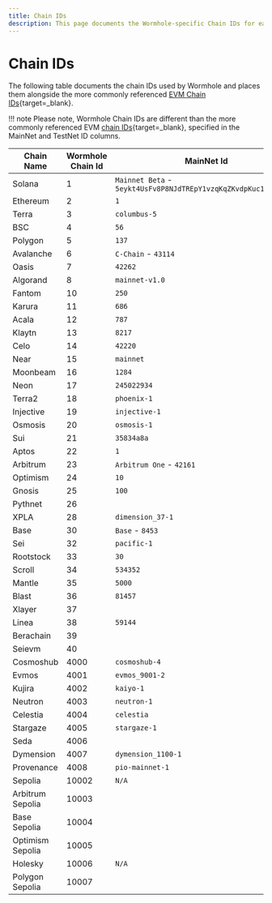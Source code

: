 ```yaml
---
title: Chain IDs
description: This page documents the Wormhole-specific Chain IDs for each chain and contrast them to the more commonly referenced EVM chain IDs originating in EIP-155
---
```


# Chain IDs

The following table documents the chain IDs used by Wormhole and places them alongside the more commonly referenced [EVM Chain IDs](https://chainlist.org/){target=\_blank}. 

!!! note 
	Please note, Wormhole Chain IDs are different than the more commonly referenced EVM [chain IDs](https://eips.ethereum.org/EIPS/eip-155){target=\_blank}, specified in the MainNet and TestNet ID columns.

| Chain Name       | Wormhole Chain Id | MainNet Id                                                      | TestNet Id                                                |
|------------------|-------------------|-----------------------------------------------------------------|-----------------------------------------------------------|
| Solana           | 1                 | `Mainnet Beta` - `5eykt4UsFv8P8NJdTREpY1vzqKqZKvdpKuc147dw2N9d` | `Devnet` - `EtWTRABZaYq6iMfeYKouRu166VU2xqa1wcaWoxPkrZBG` |
| Ethereum         | 2                 | `1`                                                             | `Goerli` - `5`                                            |
| Terra            | 3                 | `columbus-5`                                                    | `bombay-12`                                               |
| BSC              | 4                 | `56`                                                            | `97`                                                      |
| Polygon          | 5                 | `137`                                                           | `Mumbai` - `80001`                                        |
| Avalanche        | 6                 | `C-Chain` - `43114`                                             | `Fuji` - `43113`                                          |
| Oasis            | 7                 | `42262`                                                         | `42261`                                                   |
| Algorand         | 8                 | `mainnet-v1.0`                                                  | `testnet-v1.0`                                            |
| Fantom           | 10                | `250`                                                           | `4002`                                                    |
| Karura           | 11                | `686`                                                           | `596`                                                     |
| Acala            | 12                | `787`                                                           | `597`                                                     |
| Klaytn           | 13                | `8217`                                                          | `Baobab` - `1001`                                         |
| Celo             | 14                | `42220`                                                         | `Alfajores` - `44787`                                     |
| Near             | 15                | `mainnet`                                                       | `testnet`                                                 |
| Moonbeam         | 16                | `1284`                                                          | `Moonbase-Alphanet` - `1287`                              |
| Neon             | 17                | `245022934`                                                     | `245022940`                                               |
| Terra2           | 18                | `phoenix-1`                                                     | `pisco-1`                                                 |
| Injective        | 19                | `injective-1`                                                   | `injective-888`                                           |
| Osmosis          | 20                | `osmosis-1`                                                     | `osmo-test-5`                                             |
| Sui              | 21                | `35834a8a`                                                      | `4c78adac`                                                |
| Aptos            | 22                | `1`                                                             | `2`                                                       |
| Arbitrum         | 23                | `Arbitrum One` - `42161`                                        | `Goerli` - `421613`                                       |
| Optimism         | 24                | `10`                                                            | `Optimism Goerli` - `420`                                 |
| Gnosis           | 25                | `100`                                                           | `Chaido` - `10200`                                        |
| Pythnet          | 26                |                                                                 |                                                           |
| XPLA             | 28                | `dimension_37-1`                                                | `cube_47-5`                                               |
| Base             | 30                | `Base` - `8453`                                                 | `Base Goerli` - `84531`                                   |
| Sei              | 32                | `pacific-1`                                                     | `atlantic-2`                                              |
| Rootstock        | 33                | `30`                                                            | `31`                                                      |
| Scroll           | 34                | `534352`                                                        | `Sepolia` - `534351`                                      |
| Mantle           | 35                | `5000`                                                          | `Sepolia` - `5003`                                        |
| Blast            | 36                | `81457`                                                         | `168587773`                                               |
| Xlayer           | 37                |                                                                 | `195`                                                     |
| Linea            | 38                | `59144`                                                         | `59141`                                                   |
| Berachain        | 39                |                                                                 | `80084`                                                   |
| Seievm           | 40                |                                                                 |                                                           |
| Cosmoshub        | 4000              | `cosmoshub-4`                                                   | `theta-testnet-001`                                       |
| Evmos            | 4001              | `evmos_9001-2`                                                  | `evmos_9000-4`                                            |
| Kujira           | 4002              | `kaiyo-1`                                                       | `harpoon-4`                                               |
| Neutron          | 4003              | `neutron-1`                                                     | `pion-1`                                                  |
| Celestia         | 4004              | `celestia`                                                      | `mocha-4`                                                 |
| Stargaze         | 4005              | `stargaze-1`                                                    |                                                           |
| Seda             | 4006              |                                                                 | `seda-1-testnet`                                          |
| Dymension        | 4007              | `dymension_1100-1`                                              |                                                           |
| Provenance       | 4008              | `pio-mainnet-1`                                                 |                                                           |
| Sepolia          | 10002             | `N/A`                                                           | `Sepolia` - `11155111`                                    |
| Arbitrum Sepolia | 10003             |                                                                 | `Sepolia` - `421614`                                      |
| Base Sepolia     | 10004             |                                                                 | `Base Sepolia` - `84532`                                  |
| Optimism Sepolia | 10005             |                                                                 | `Optimism Sepolia` - `11155420`                           |
| Holesky          | 10006             | `N/A`                                                           | `Holesky` - `17000`                                       |
| Polygon Sepolia  | 10007             |                                                                 | `Sepolia` - `80002`                                       |

